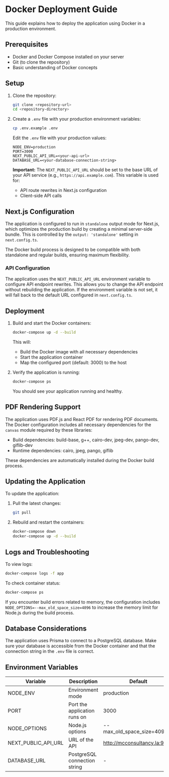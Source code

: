 # Docker Deployment Guide

This guide explains how to deploy the application using Docker in a production environment.

## Prerequisites

- Docker and Docker Compose installed on your server
- Git (to clone the repository)
- Basic understanding of Docker concepts

## Setup

1. Clone the repository:
   ```bash
   git clone <repository-url>
   cd <repository-directory>
   ```

2. Create a `.env` file with your production environment variables:
   ```bash
   cp .env.example .env
   ```
   
   Edit the `.env` file with your production values:
   ```
   NODE_ENV=production
   PORT=3000
   NEXT_PUBLIC_API_URL=<your-api-url>
   DATABASE_URL=<your-database-connection-string>
   ```

   **Important:** The `NEXT_PUBLIC_API_URL` should be set to the base URL of your API service (e.g., `https://api.example.com`). This variable is used for:
   - API route rewrites in Next.js configuration
   - Client-side API calls

## Next.js Configuration

The application is configured to run in `standalone` output mode for Next.js, which optimizes the production build by creating a minimal server-side bundle. This is controlled by the `output: 'standalone'` setting in `next.config.ts`.

The Docker build process is designed to be compatible with both standalone and regular builds, ensuring maximum flexibility.

### API Configuration

The application uses the `NEXT_PUBLIC_API_URL` environment variable to configure API endpoint rewrites. This allows you to change the API endpoint without rebuilding the application. If the environment variable is not set, it will fall back to the default URL configured in `next.config.ts`.

## Deployment

1. Build and start the Docker containers:
   ```bash
   docker-compose up -d --build
   ```

   This will:
   - Build the Docker image with all necessary dependencies
   - Start the application container
   - Map the configured port (default: 3000) to the host

2. Verify the application is running:
   ```bash
   docker-compose ps
   ```

   You should see your application running and healthy.

## PDF Rendering Support

The application uses PDF.js and React PDF for rendering PDF documents. The Docker configuration includes all necessary dependencies for the `canvas` module required by these libraries:

- Build dependencies: build-base, g++, cairo-dev, jpeg-dev, pango-dev, giflib-dev
- Runtime dependencies: cairo, jpeg, pango, giflib

These dependencies are automatically installed during the Docker build process.

## Updating the Application

To update the application:

1. Pull the latest changes:
   ```bash
   git pull
   ```

2. Rebuild and restart the containers:
   ```bash
   docker-compose down
   docker-compose up -d --build
   ```

## Logs and Troubleshooting

To view logs:
```bash
docker-compose logs -f app
```

To check container status:
```bash
docker-compose ps
```

If you encounter build errors related to memory, the configuration includes `NODE_OPTIONS=--max_old_space_size=4096` to increase the memory limit for Node.js during the build process.

## Database Considerations

The application uses Prisma to connect to a PostgreSQL database. Make sure your database is accessible from the Docker container and that the connection string in the `.env` file is correct.

## Environment Variables

| Variable | Description | Default |
|----------|-------------|---------|
| NODE_ENV | Environment mode | production |
| PORT | Port the application runs on | 3000 |
| NODE_OPTIONS | Node.js options | --max_old_space_size=4096 |
| NEXT_PUBLIC_API_URL | URL of the API | http://mcconsultancy.la:9092 |
| DATABASE_URL | PostgreSQL connection string | - | 